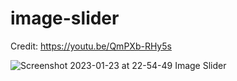 # image-slider

Credit: https://youtu.be/QmPXb-RHy5s

![Screenshot 2023-01-23 at 22-54-49 Image Slider](https://user-images.githubusercontent.com/91621437/214136902-540ac341-2f95-495d-9b9e-a5b7d0c09b49.png)
